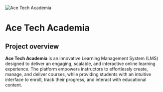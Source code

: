 ![Ace Tech Academia](https://github.com/user-attachments/assets/dffd9006-ce6a-4f17-b1a1-08541b1aa5d7)

# Ace Tech Academia

## Project overview
**Ace Tech Academia** is an innovative Learning Management System (LMS) designed to deliver an engaging, scalable, and interactive online learning experience. The platform empowers instructors to effortlessly create, manage, and deliver courses, while providing students with an intuitive interface to enroll, track their progress, and interact with educational content.

